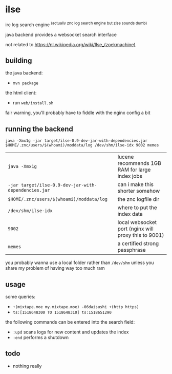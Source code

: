 # ilse

irc log search engine <sup>(actually znc log search engine but zlse sounds dumb)</sup>

java backend provides a websocket search interface

not related to https://nl.wikipedia.org/wiki/Ilse_(zoekmachine)



## building

the java backend:
* `mvn package`

the html client:
* run `web/install.sh`

fair warning, you'll probably have to fiddle with the nginx config a bit



## running the backend

`java -Xmx1g -jar target/ilse-0.9-dev-jar-with-dependencies.jar $HOME/.znc/users/$(whoami)/moddata/log /dev/shm/ilse-idx 9002 memes`

| | |
|-|-|
| `java -Xmx1g` | lucene recommends 1GB RAM for large index jobs |
| `-jar target/ilse-0.9-dev-jar-with-dependencies.jar` | can i make this shorter somehow |
| `$HOME/.znc/users/$(whoami)/moddata/log` | the znc logfile dir |
| `/dev/shm/ilse-idx` | where to put the index data |
| `9002` | local websocket port (nginx will proxy this to 9001) |
| `memes` | a certified strong passphrase |

you probably wanna use a local folder rather than `/dev/shm` unless you share my problem of having way too much ram



## usage

some queries:
* `+(mixtape.moe my.mixtape.moe) -06daisushi +(http https)`
* `ts:[1518648300 TO 1518648310] ts:1518651290`

the following commands can be entered into the search field:
* `:upd` scans logs for new content and updates the index
* `:end` performs a shutdown



## todo

* nothing really

